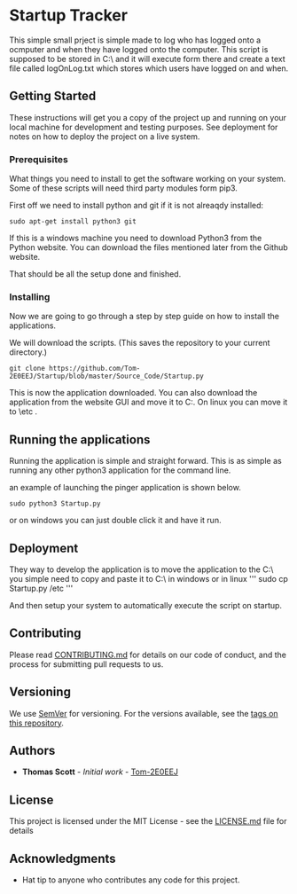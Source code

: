 # Startup Tracker

This simple small prject is simple made to log who has logged onto a ocmputer and when they have logged onto the computer. This script is supposed to be stored in C:\ and it will execute form there and create a text file called logOnLog.txt which stores which users have logged on and when.

## Getting Started

These instructions will get you a copy of the project up and running on your local machine for development and testing purposes. See deployment for notes on how to deploy the project on a live system.

### Prerequisites

What things you need to install to get the software working on your system.
Some of these scripts will need third party modules form pip3.

First off we need to install python and git if it is not alreaqdy installed:
```
sudo apt-get install python3 git
```

If this is a windows machine you need to download Python3 from the Python website. You can download the files mentioned later from the Github website.

That should be all the setup done and finished.

### Installing

Now we are going to go through a step by step guide on how to install the applications.

We will download the scripts. (This saves the repository to your current directory.)

```
git clone https://github.com/Tom-2E0EEJ/Startup/blob/master/Source_Code/Startup.py
```

This is now the application downloaded.
You can also download the application from the website GUI and move it to C:\.
On linux you can move it to \etc .


## Running the applications

Running the application is simple and straight forward.
This is as simple as running any other python3 application for the command line.

an example of launching the pinger application is shown below.
```
sudo python3 Startup.py
```

or on windows you can just double click it and have it run.


## Deployment

They way to develop the application is to move the application to the C:\ you simple need to copy and paste it to C:\ in windows or in linux
'''
sudo cp Startup.py /etc
'''

And then setup your system to automatically execute the script on startup.



## Contributing

Please read [CONTRIBUTING.md](https://gist.github.com/PurpleBooth/b24679402957c63ec426) for details on our code of conduct, and the process for submitting pull requests to us.

## Versioning

We use [SemVer](http://semver.org/) for versioning. For the versions available, see the [tags on this repository](https://github.com/your/project/tags). 

## Authors

* **Thomas Scott** - *Initial work* - [Tom-2E0EEJ](https://github.com/Tom-2E0EEJ)



## License

This project is licensed under the MIT License - see the [LICENSE.md](LICENSE.md) file for details

## Acknowledgments

* Hat tip to anyone who contributes any code for this project.
